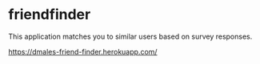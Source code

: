 # friendfinder

This application matches you to similar users based on survey responses.

https://dmales-friend-finder.herokuapp.com/
